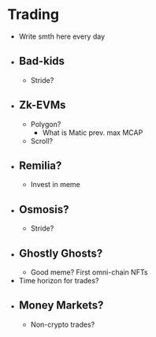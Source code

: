 # Trading
- Write smth here every day
- ## Bad-kids
  - Stride?
- ## Zk-EVMs
  - Polygon?
    - What is Matic prev. max MCAP
  - Scroll?
- ## Remilia?
  - Invest in meme
- ## Osmosis?
  - Stride?
- ## Ghostly Ghosts?
  - Good meme? First omni-chain NFTs
- Time horizon for trades?
- ## Money Markets?
  - Non-crypto trades?
